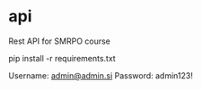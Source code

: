 # api
Rest API for SMRPO course

pip install -r requirements.txt

Username: admin@admin.si
Password: admin123!
